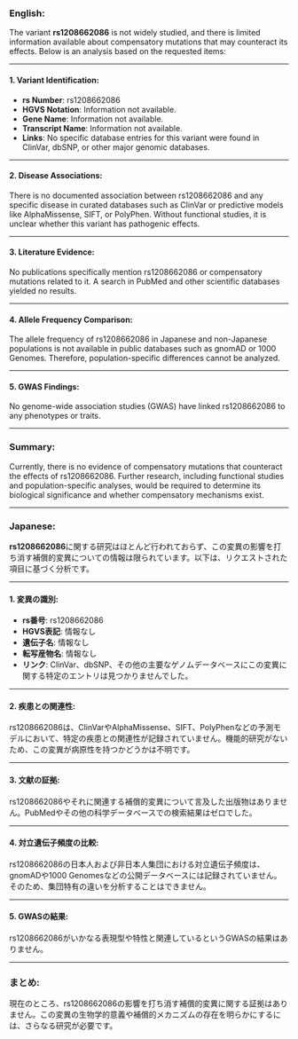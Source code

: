 ### English:
The variant **rs1208662086** is not widely studied, and there is limited information available about compensatory mutations that may counteract its effects. Below is an analysis based on the requested items:

---

#### 1. Variant Identification:
- **rs Number**: rs1208662086
- **HGVS Notation**: Information not available.
- **Gene Name**: Information not available.
- **Transcript Name**: Information not available.
- **Links**: No specific database entries for this variant were found in ClinVar, dbSNP, or other major genomic databases.

---

#### 2. Disease Associations:
There is no documented association between rs1208662086 and any specific disease in curated databases such as ClinVar or predictive models like AlphaMissense, SIFT, or PolyPhen. Without functional studies, it is unclear whether this variant has pathogenic effects.

---

#### 3. Literature Evidence:
No publications specifically mention rs1208662086 or compensatory mutations related to it. A search in PubMed and other scientific databases yielded no results.

---

#### 4. Allele Frequency Comparison:
The allele frequency of rs1208662086 in Japanese and non-Japanese populations is not available in public databases such as gnomAD or 1000 Genomes. Therefore, population-specific differences cannot be analyzed.

---

#### 5. GWAS Findings:
No genome-wide association studies (GWAS) have linked rs1208662086 to any phenotypes or traits.

---

### Summary:
Currently, there is no evidence of compensatory mutations that counteract the effects of rs1208662086. Further research, including functional studies and population-specific analyses, would be required to determine its biological significance and whether compensatory mechanisms exist.

---

### Japanese:
**rs1208662086**に関する研究はほとんど行われておらず、この変異の影響を打ち消す補償的変異についての情報は限られています。以下は、リクエストされた項目に基づく分析です。

---

#### 1. 変異の識別:
- **rs番号**: rs1208662086
- **HGVS表記**: 情報なし
- **遺伝子名**: 情報なし
- **転写産物名**: 情報なし
- **リンク**: ClinVar、dbSNP、その他の主要なゲノムデータベースにこの変異に関する特定のエントリは見つかりませんでした。

---

#### 2. 疾患との関連性:
rs1208662086は、ClinVarやAlphaMissense、SIFT、PolyPhenなどの予測モデルにおいて、特定の疾患との関連性が記録されていません。機能的研究がないため、この変異が病原性を持つかどうかは不明です。

---

#### 3. 文献の証拠:
rs1208662086やそれに関連する補償的変異について言及した出版物はありません。PubMedやその他の科学データベースでの検索結果はゼロでした。

---

#### 4. 対立遺伝子頻度の比較:
rs1208662086の日本人および非日本人集団における対立遺伝子頻度は、gnomADや1000 Genomesなどの公開データベースには記録されていません。そのため、集団特有の違いを分析することはできません。

---

#### 5. GWASの結果:
rs1208662086がいかなる表現型や特性と関連しているというGWASの結果はありません。

---

### まとめ:
現在のところ、rs1208662086の影響を打ち消す補償的変異に関する証拠はありません。この変異の生物学的意義や補償的メカニズムの存在を明らかにするには、さらなる研究が必要です。

